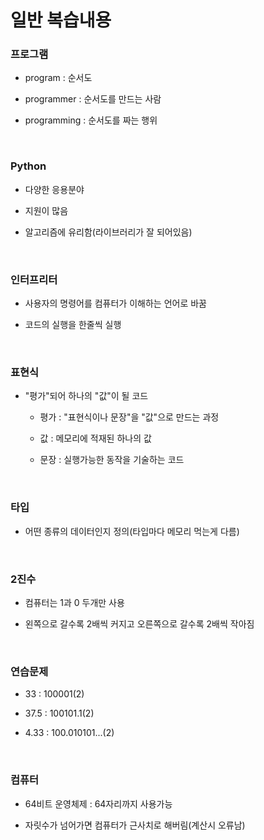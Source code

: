 # 일반 복습내용

### 프로그램

- program : 순서도

- programmer : 순서도를 만드는 사람

- programming : 순서도를 짜는 행위

<br>

### Python

- 다양한 응용분야

- 지원이 많음

- 알고리즘에 유리함(라이브러리가 잘 되어있음)

<br>

### 인터프리터

- 사용자의 명령어를 컴퓨터가 이해하는 언어로 바꿈

- 코드의 실행을 한줄씩 실행

<br>

### 표현식

- "평가"되어 하나의 "값"이 될 코드
  
  - 평가 : "표현식이나 문장"을 "값"으로 만드는 과정
  
  - 값 : 메모리에 적재된 하나의 값
  
  - 문장 : 실행가능한 동작을 기술하는 코드

<br>

### 타입

- 어떤 종류의 데이터인지 정의(타입마다 메모리 먹는게 다름)

<br>

### 2진수

- 컴퓨터는 1과 0 두개만 사용

- 왼쪽으로 갈수록 2배씩 커지고 오른쪽으로 갈수록 2배씩 작아짐

<br>

### 연습문제

- 33 : 100001(2)

- 37.5 : 100101.1(2)

- 4.33 : 100.010101...(2)

<br>

### 컴퓨터

- 64비트 운영체제 : 64자리까지 사용가능

- 자릿수가 넘어가면 컴퓨터가 근사치로 해버림(계산시 오류남)
